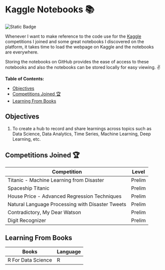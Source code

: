 # Kaggle Notebooks 📚 <!-- omit in toc -->
![Static Badge](https://img.shields.io/badge/project-notebooks-blue)

Whenever I want to make reference to the code use for the [Kaggle](https://www.kaggle.com/) competitions I joined and some great notebooks I discovered on the platform, it takes time to load the webpage on Kaggle and the notebooks are everywhere. 

Storing the notebooks on GitHub provides the ease of access to these notebooks and also the notebooks can be stored locally for easy viewing. ✌️

**Table of Contents:**
- [Objectives](#objectives)
- [Competitions Joined 🏆](#competitions-joined-)
- [Learning From Books](#learning-from-books)

## Objectives
1. To create a hub to record and share learnings across topics such as Data Science, Data Analytics, Time Series, Machine Learning, Deep Learning, etc.

## Competitions Joined 🏆
| Competition | Level |
|-------------|-------|
| Titanic - Machine Learning from Disaster | Prelim|
| Spaceship Titanic | Prelim|
| House Price - Advanced Regression Techniques | Prelim|
| Natural Language Processing with Disaster Tweets | Prelim |
| Contradictory, My Dear Watson | Prelim | 
| Digit Recognizer | Prelim |

## Learning From Books
| Books | Language |
|-------------|-------|
| R For Data Science | R |